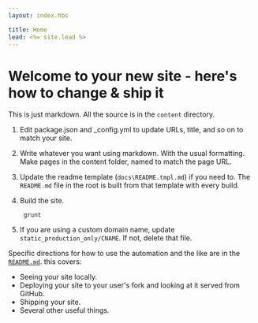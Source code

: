 ```yaml
---
layout: index.hbs

title: Home
lead: <%= site.lead %>
---
```


# Welcome to your new site - here's how to change & ship it

This is just markdown. All the source is in the `content` directory.

1. Edit package.json and _config.yml to update URLs, title, and so on to match your site.
1. Write whatever you want using markdown. With the usual formatting. Make pages in the content folder, named to match the page URL.
1. Update the readme template (`docs\README.tmpl.md`) if you need to. The `README.md` file in the root is built from that template with every build.
1. Build the site.

		grunt

2. If you are using a custom domain name, update `static_production_only/CNAME`. If not, delete that file.

Specific directions for how to use the automation and the like are in the [`README.md`](/readme.html). this covers:

* Seeing your site locally.
* Deploying your site to your user's fork and looking at it served from GitHub.
* Shipping your site.
* Several other useful things.